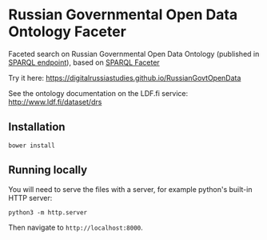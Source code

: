 # Russian Governmental Open Data Ontology Faceter

Faceted search on Russian Governmental Open Data Ontology (published in [SPARQL endpoint](http://ldf.fi/drs-govopendata/sparql)), based on [SPARQL Faceter](https://github.com/SemanticComputing/angular-semantic-faceted-search)

Try it here:
https://digitalrussiastudies.github.io/RussianGovtOpenData

See the ontology documentation on the LDF.fi service:
http://www.ldf.fi/dataset/drs

## Installation

`bower install`

## Running locally

You will need to serve the files with a server, for example python's built-in HTTP server:

`python3 -m http.server`

Then navigate to `http://localhost:8000`.
